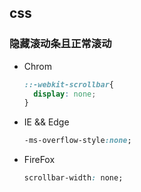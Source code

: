 ## css

### 隐藏滚动条且正常滚动

* Chrom

  ```css
  ::-webkit-scrollbar{
    display: none;
  }
  ```

* IE && Edge

  ```css
  -ms-overflow-style:none;
  ```

* FireFox

  ```css
  scrollbar-width: none;
  ```

  